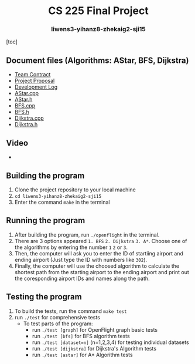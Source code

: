 <h1 align="center"> CS 225 Final Project</h1>
<h3 align="center"> liwens3-yihanz8-zhekaig2-sji15 </h1>

[toc]

## Document files (Algorithms: AStar, BFS, Dijkstra)
* [Team Contract](CONTRACT.md)
* [Project Proposal](Project_Proposal.md)
* [Development Log](Development_Log.md)
* [AStar.cpp](algorithm/AStar.cpp)
* [AStar.h](algorithm/AStar.h)
* [BFS.cpp](algorithm/BFS.cpp)
* [BFS.h](algorithm/BFS.h)
* [Dijkstra.cpp](algorithm/Dijkstra.cpp)
* [Dijkstra.h](algorithm/Dijkstra.h)

## Video
*

## Building the program
1. Clone the project repository to your local machine
2. `cd liwens3-yihanz8-zhekaig2-sji15`
3. Enter the command `make` in the terminal

## Running the program

1. After building the program, run `./openflight` in the terminal.
2. There are 3 options appeared `1. BFS` `2. Dijkstra` `3. A*`. Choose one of the algorithms by entering the number `1` `2` or `3`.
3. Then, the computer will ask you to enter the ID of startiing airport and ending airport (Just type the ID with numbers like `302`).
4. Finally, the computer will use the choosed algorithm to calculate the shortest path from the starting airport to the ending airport and print out the coresponding airport IDs and names along the path.

## Testing the program

1. To build the tests, run the command `make test`
2. run `./test` for comprehensive tests
    - To test parts of the program:
      - run `./test [graph]` for OpenFlight graph basic tests
      - run `./test [bfs]` for BFS algorithm tests
      - run `./test [dataset=n]` (n=1,2,3,4) for testing individual datasets
      - run `./test [dijkstra]` for Dijkstra's Algorithm tests
      - run `./test [astar]` for A* Algorithm tests

